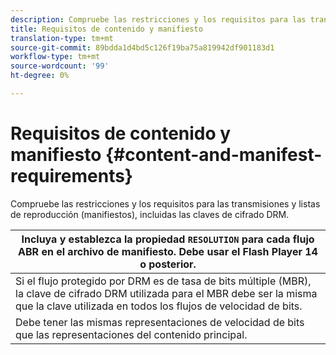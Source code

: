 ```yaml
---
description: Compruebe las restricciones y los requisitos para las transmisiones y listas de reproducción (manifiestos), incluidas las claves de cifrado DRM.
title: Requisitos de contenido y manifiesto
translation-type: tm+mt
source-git-commit: 89bdda1d4bd5c126f19ba75a819942df901183d1
workflow-type: tm+mt
source-wordcount: '99'
ht-degree: 0%

---
```



# Requisitos de contenido y manifiesto {#content-and-manifest-requirements}

Compruebe las restricciones y los requisitos para las transmisiones y listas de reproducción (manifiestos), incluidas las claves de cifrado DRM.

| Incluya y establezca la propiedad `RESOLUTION` para cada flujo ABR en el archivo de manifiesto. Debe usar el Flash Player 14 o posterior. |
|---|
| Si el flujo protegido por DRM es de tasa de bits múltiple (MBR), la clave de cifrado DRM utilizada para el MBR debe ser la misma que la clave utilizada en todos los flujos de velocidad de bits. |
| Debe tener las mismas representaciones de velocidad de bits que las representaciones del contenido principal. |